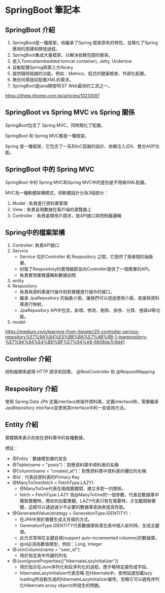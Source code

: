 # SpringBoot 筆記本
## SpringBoot 介紹
1. SpringBoot是一種框架，他繼承了Spring 框架原有的特性，並簡化了Spring 應用的搭建和開發過程。
2. SpringBoot集成大量框架，以解決依賴包間的衝突。
3. 嵌入Tomcat(embedded tomcat container), Jetty, Undertow
4. 自動配置Spring與第三方library
5. 提供隨時就緒的功能，例如：Metrics、程式的健康檢查、外部化配置。
6. 無任何需提前配置XML的需求。
7. SpringBoot是java開發REST Web最快的工具之一。    

https://ithelp.ithome.com.tw/articles/10213097

## SpringBoot vs Spring MVC vs Spring 關係
SpringBoot包含了 Spring MVC，同時簡化了配置。   

SpringBoot 和 Spring MVC都是一種框架。    

Spring 是一種框架，它包含了一系列IoC容器的設計、依賴注入(DI)、整合AOP功能。    

## SpringBoot 中的 Spring MVC
SpringBoot 中的 Spring MVC和Spring MVC中的差別是不用做XML配置。

MVC為一種軟體架構模式，把軟體設計分為3個部分：
1. Model : 負責進行資料庫管理
2. View：負責呈現數據在客戶端的瀏覽器上
4. Controller：負責處理用戶請求，放API接口與控制器邏輯

## Spring中的檔案架構
1. Controller: 負責API接口
2. Service
   - Service 位於Controller 和 Respository 之間，它提供了兩者間的抽象層。
   - 封裝了Respositoty的實現細節並向Controller提供了一個簡單的API。
   - 負責實現業務邏輯和數據訪問
4. entity
5. Respository: 
   - 負責與資料庫進行操作和對實體進行操作的接口。
   - 繼承 JpaRepository 的抽象介面，讓我們可以透過使用介面，直接與資料庫進行映射。
   - JpaRepository API中包含，新增、修改、刪除、排序、分頁、搜尋id等功能。
6. model:


https://medium.com/learning-from-jhipster/20-controller-service-repository%E7%9A%84%E5%BB%BA%E7%AB%8B-1-jparepository-%E7%9A%84%E4%BD%BF%E7%94%A8-6606de7c9d41
## Controller 介紹
控制器類來處理 HTTP 請求和回應。
@RestController 和 @RequestMapping 
## Respository 介紹

使用 Spring Data JPA 定義interface來操作資料庫。定義interface時，需要繼承 JpaRepository interface並使用其interface中的一些查詢方法。


## Entity 介紹
實體類來表示存放在資料庫中的各種數據。

標註：   

- @Entity：數據模型層的宣告    
- @Table(name = "posts")：對應資料庫中資料表的名稱   
- @Column(name = "created_at")：對應資料庫中資料表的欄位的名稱    
- @Id：代表該資料表的Primary Key    
- @ManyToOne(fetch = FetchType.LAZY):
  - @ManyToOne代表在兩個實體間，建立多對一的關係。
  - fetch = FetchType.LAZY 為@ManyToOne的一個參數，代表從數據庫中獲取實體時，應如何加載實體，LAZY代表只有在需要時，才加載關聯實體，這樣可以通過減少不必要的數據庫查詢來提高性能。
- @GeneratedValue(strategy = GenerationType.IDENTITY)： 
  - 在JPA中用於實體生成主見值的方式。 
  - GenerationType.IDENTITY代表數據庫負責在表中插入新列時，生成主鍵值。
  - 此方式常用在主鍵自增(support auto-incremented columns)的數據庫。
  - @id必須為數值類型，例如：Long, Integer
- @JoinColumn(name = "user_id"):
  - 用於指定表中外鍵的列名 
- @JsonIgnoreProperties({"hibernateLazyInitializer"})
  - 用於指示在Json序列化和反序列化的過程，應乎略特定屬性或字段。
  - hibernateLazyInitializer代表忽略 在Hibernate中，使用延遲加載lazy loading所自動生成的hibernateLazyInitializer屬性，忽略它可以避免序列化Hibernate proxy objects所發生的問題。
